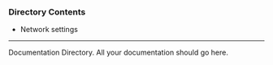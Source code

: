 ### Directory Contents ###
* Network settings

***

Documentation Directory.
All your documentation should go here.

